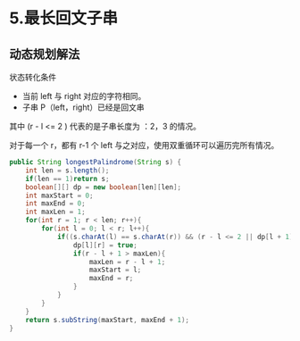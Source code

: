 # 5.最长回文子串

## 动态规划解法

状态转化条件

- 当前 left 与 right 对应的字符相同。
- 子串 P（left，right）已经是回文串

其中 (r - l <= 2 ) 代表的是子串长度为 ：2，3 的情况。

对于每一个 r，都有 r-1 个 left 与之对应，使用双重循环可以遍历完所有情况。

```java
public String longestPalindrome(String s) {
    int len = s.length();
    if(len == 1)return s;
    boolean[][] dp = new boolean[len][len];
    int maxStart = 0;
    int maxEnd = 0;
    int maxLen = 1;
    for(int r = 1; r < len; r++){
        for(int l = 0; l < r; l++){
            if((s.charAt(l) == s.charAt(r)) && (r - l <= 2 || dp[l + 1][r - 1]) ){
                dp[l][r] = true;
                if(r - l + 1 > maxLen){
                    maxLen = r - l + 1;
                    maxStart = l;
                    maxEnd = r;
                }
            }
        }
    }
    return s.subString(maxStart, maxEnd + 1);
}
```

